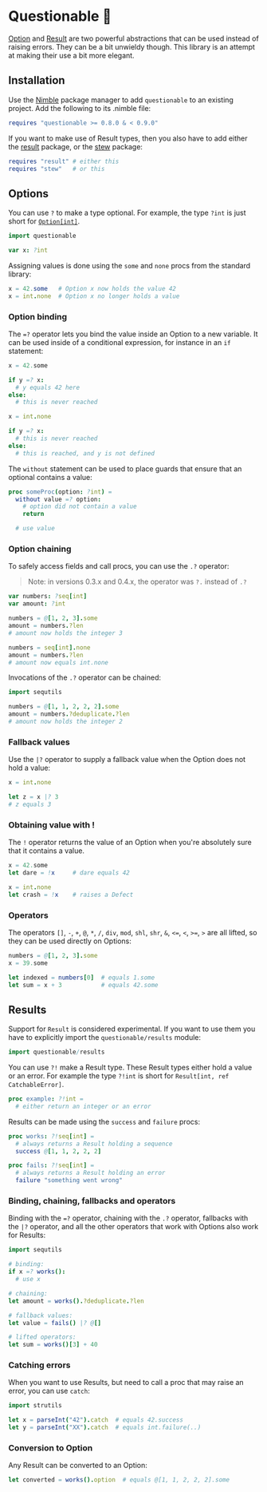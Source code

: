 Questionable 🤔
==============

[Option][1] and [Result][2] are two powerful abstractions that can be used
instead of raising errors. They can be a bit unwieldy though. This library is an
attempt at making their use a bit more elegant.

Installation
------------

Use the [Nimble][3] package manager to add `questionable` to an existing
project. Add the following to its .nimble file:

```nim
requires "questionable >= 0.8.0 & < 0.9.0"
```

If you want to make use of Result types, then you also have to add either the
[result][2] package, or the [stew][4] package:

```nim
requires "result" # either this
requires "stew"   # or this
```

Options
-------

You can use `?` to make a type optional. For example, the type `?int` is just
short for [`Option[int]`][1].

```nim
import questionable

var x: ?int
```

Assigning values is done using the `some` and `none` procs from the standard library:

```nim
x = 42.some   # Option x now holds the value 42
x = int.none  # Option x no longer holds a value
```
### Option binding

The `=?` operator lets you bind the value inside an Option to a new variable. It
can be used inside of a conditional expression, for instance in an `if`
statement:

```nim
x = 42.some

if y =? x:
  # y equals 42 here
else:
  # this is never reached

x = int.none

if y =? x:
  # this is never reached
else:
  # this is reached, and y is not defined
```

The `without` statement can be used to place guards that ensure that an optional
contains a value:

```nim
proc someProc(option: ?int) =
  without value =? option:
    # option did not contain a value
    return

  # use value
```

### Option chaining

To safely access fields and call procs, you can use the `.?` operator:

> Note: in versions 0.3.x and 0.4.x, the operator was `?.` instead of `.?`

```nim
var numbers: ?seq[int]
var amount: ?int

numbers = @[1, 2, 3].some
amount = numbers.?len
# amount now holds the integer 3

numbers = seq[int].none
amount = numbers.?len
# amount now equals int.none
```

Invocations of the `.?` operator can be chained:
```nim
import sequtils

numbers = @[1, 1, 2, 2, 2].some
amount = numbers.?deduplicate.?len
# amount now holds the integer 2
```

### Fallback values

Use the `|?` operator to supply a fallback value when the Option does not hold
a value:

```nim
x = int.none

let z = x |? 3
# z equals 3
```

### Obtaining value with !

The `!` operator returns the value of an Option when you're absolutely sure that
it contains a value.

```nim
x = 42.some
let dare = !x     # dare equals 42

x = int.none
let crash = !x    # raises a Defect
```

### Operators

The operators `[]`, `-`, `+`, `@`, `*`, `/`, `div`, `mod`, `shl`, `shr`, `&`,
`<=`, `<`, `>=`, `>` are all lifted, so they can be used directly on Options:

```nim
numbers = @[1, 2, 3].some
x = 39.some

let indexed = numbers[0]  # equals 1.some
let sum = x + 3           # equals 42.some
```

Results
-------

Support for `Result` is considered experimental. If you want to use them you
have to explicitly import the `questionable/results` module:

```nim
import questionable/results
```

You can use `?!` make a Result type. These Result types either hold a value or
an error. For example the type `?!int` is short for `Result[int, ref
CatchableError]`.

```nim
proc example: ?!int =
  # either return an integer or an error
```

Results can be made using the `success` and `failure` procs:

```nim
proc works: ?!seq[int] =
  # always returns a Result holding a sequence
  success @[1, 1, 2, 2, 2]

proc fails: ?!seq[int] =
  # always returns a Result holding an error
  failure "something went wrong"
```

### Binding, chaining, fallbacks and operators

Binding with the `=?` operator, chaining with the `.?` operator, fallbacks with
the `|?` operator, and all the other operators that work with Options also work
for Results:
```nim
import sequtils

# binding:
if x =? works():
  # use x

# chaining:
let amount = works().?deduplicate.?len

# fallback values:
let value = fails() |? @[]

# lifted operators:
let sum = works()[3] + 40
```

### Catching errors

When you want to use Results, but need to call a proc that may raise an
error, you can use `catch`:

```nim
import strutils

let x = parseInt("42").catch  # equals 42.success
let y = parseInt("XX").catch  # equals int.failure(..)
```

### Conversion to Option

Any Result can be converted to an Option:

```nim
let converted = works().option  # equals @[1, 1, 2, 2, 2].some
```

[1]: https://nim-lang.org/docs/options.html
[2]: https://github.com/arnetheduck/nim-result
[3]: https://github.com/nim-lang/nimble
[4]: https://github.com/status-im/nim-stew
